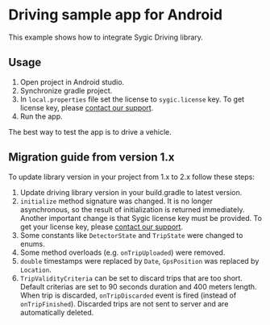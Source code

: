 # Driving sample app for Android

This example shows how to integrate Sygic Driving library.

## Usage
1. Open project in Android studio.
1. Synchronize gradle project.
1. In `local.properties` file set the license to `sygic.license` key. To get license key, please [contact our support](https://www.sygic.com/enterprise/contact-us).
1. Run the app. 

The best way to test the app is to drive a vehicle.

## Migration guide from version 1.x
To update library version in your project from 1.x to 2.x follow these steps:
1. Update driving library version in your build.gradle to latest version.
1. `initialize` method signature was changed. It is no longer asynchronous, so the result of initialization is returned immediately. Another important change is that Sygic license key must be provided. To get your license key, please [contact our support](https://www.sygic.com/enterprise/contact-us).
1. Some constants like `DetectorState` and `TripState` were changed to enums.
1. Some method overloads (e.g. `onTripUploaded`) were removed.
1. `double` timestamps were replaced by `Date`, `GpsPosition` was replaced by `Location`.
1. `TripValidityCriteria` can be set to discard trips that are too short. Default criterias are set to 90 seconds duration and 400 meters length. When trip is discarded, `onTripDiscarded` event is fired (instead of `onTripFinished`). Discarded trips are not sent to server and are automatically deleted.
